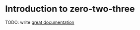 # Introduction to zero-two-three

TODO: write [great documentation](http://jacobian.org/writing/what-to-write/)
